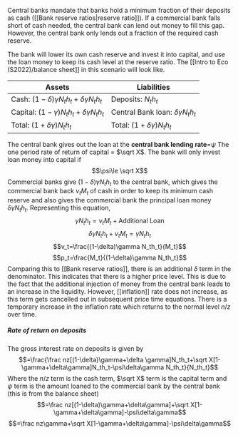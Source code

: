 Central banks mandate that banks hold a minimum fraction of their deposits as cash ([[Bank reserve ratios|reserve ratio]]). If a commercial bank falls short of cash needed, the central bank can lend out money to fill this gap. However, the central bank only lends out a fraction of the required cash reserve.

The bank will lower its own cash reserve and invest it into capital, and use the loan money to keep its cash level at the reserve ratio. The [[Intro to Eco (S2022)/balance sheet]] in this scenario will look like. 

|Assets|Liabilities|
|---|---|
|Cash: $(1-\delta)\gamma N_t h_t+\delta\gamma N_th_t$|Deposits: $N_t h_t$|
|Capital: $(1-\gamma) N_th_t+\delta\gamma N_th_t$|Central Bank loan: $\delta\gamma N_th_t$|
|Total: $(1+\delta \gamma) N_th_t$|Total: $(1+\delta \gamma) N_th_t$|

The central bank gives out the loan at the **central bank lending rate**=$\psi$
The one period rate of return of capital = $\sqrt X$. The bank will only invest loan money into capital if $$\psi\le \sqrt X$$Commercial banks give $(1-\delta)\gamma N_th_t$ to the central bank, which gives the commercial bank back $v_tM_t$ of cash in order to keep its minimum cash reserve and also gives the commercial bank the principal loan money $\delta\gamma N_th_t$. Representing this equation,$$\gamma N_th_t=v_tM_t+\text{Additional Loan}$$$$\delta\gamma N_th_t+v_tM_t=\gamma N_th_t$$$$v_t=\frac{(1-\delta)\gamma N_th_t}{M_t}$$$$p_t=\frac{M_t}{(1-\delta)\gamma N_th_t}$$Comparing this to [[Bank reserve ratios]], there is an additional $\delta$ term in the denominator. This indicates that there is a higher price level. This is due to the fact that the additional injection of money from the central bank leads to an increase in the liquidity. However, [[inflation]] rate does not increase, as this term gets cancelled out in subsequent price time equations. There is a temporary increase in the inflation rate which returns to the normal level $n/z$ over time. 

##### Rate of return on deposits
The gross interest rate on deposits is given by $$=\frac{\frac nz[(1-\delta)\gamma+\delta \gamma]N_th_t+\sqrt X[1-\gamma+\delta\gamma]N_th_t-\psi\delta\gamma N_th_t}{N_th_t}$$
Where the $n/z$ term is the cash term, $\sqrt X$ term is the capital term and $\psi$ term is the amount loaned to the commercial bank by the central bank (this is from the balance sheet)$$=\frac nz[(1-\delta)\gamma+\delta\gamma]+\sqrt X[1-\gamma+\delta\gamma]-\psi\delta\gamma$$$$=\frac nz\gamma+\sqrt X[1-\gamma+\delta\gamma]-\psi\delta\gamma$$
